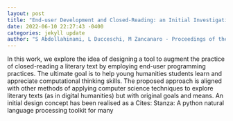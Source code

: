```yaml
--- 
layout: post 
title: "End-user Development and Closed-Reading: an Initial Investigation" 
date: 2022-06-10 22:27:43 -0400 
categories: jekyll update 
author: "S Abdollahinami, L Ducceschi, M Zancanaro - Proceedings of the 2022 International , 2022" 
--- 
```

In this work, we explore the idea of designing a tool to augment the practice of closed-reading a literary text by employing end-user programming practices. The ultimate goal is to help young humanities students learn and appreciate computational thinking skills. The proposed approach is aligned with other methods of applying computer science techniques to explore literary texts (as in digital humanities) but with original goals and means. An initial design concept has been realised as a Cites: Stanza: A python natural language processing toolkit for many